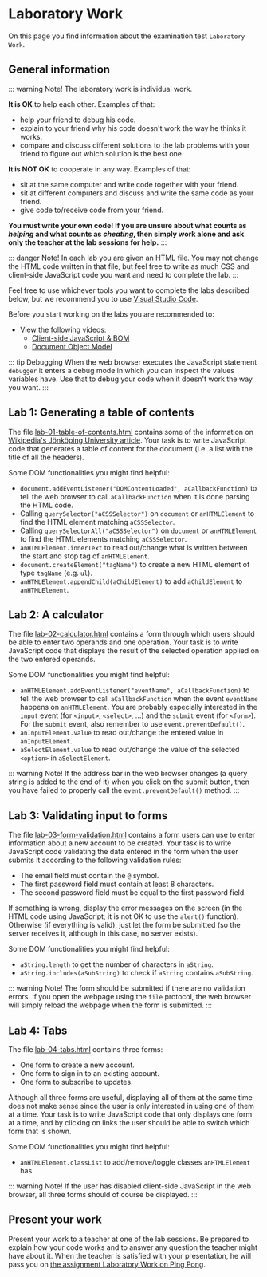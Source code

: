 # Laboratory Work
On this page you find information about the examination test `Laboratory Work`.

## General information
<CompactInfo :infoPieces='{
    "Number of credits": "1",
    "Grades": ["Fail", "Pass"],
    "How to work": "Individually",
    "Goal": "To learn how to use client-side JavaScript.",
    "Instructions": "Complete and present your solutions to the labs on this page to a teacher at a lab session. Each lab is about improving the user experience on a webpage using client-side JavaScript.",
    "Re-examination": "Special lab session at the re-exam period in June and in August. Contact the course manager for more specific details.",
    "Help": "Ask the teacher for help at the lab sessions."
}'>
</CompactInfo>

::: warning Note!
The laboratory work is individual work.

**It is OK** to help each other. Examples of that:

* help your friend to debug his code.
* explain to your friend why his code doesn't work the way he thinks it works.
* compare and discuss different solutions to the lab problems with your friend to figure out which solution is the best one.

**It is NOT OK** to cooperate in any way. Examples of that:

* sit at the same computer and write code together with your friend.
* sit at different computers and discuss and write the same code as your friend.
* give code to/receive code from your friend.

**You must write your own code! If you are unsure about what counts as *helping* and what counts as *cheating*, then simply work alone and ask only the teacher at the lab sessions for help.**
:::

::: danger Note!
In each lab you are given an HTML file. You may not change the HTML code written in that file, but feel free to write as much CSS and client-side JavaScript code you want and need to complete the lab.
:::

Feel free to use whichever tools you want to complete the labs described below, but we recommend you to use [Visual Studio Code](https://code.visualstudio.com/).

Before you start working on the labs you are recommended to:

* View the following videos:
    * [Client-side JavaScript & BOM](../../lectures/client-side-javascript-and-bom/)
    * [Document Object Model](../../lectures/document-object-model/)

::: tip Debugging
When the web browser executes the JavaScript statement `debugger` it enters a debug mode in which you can inspect the values variables have. Use that to debug your code when it doesn't work the way you want.
:::

## Lab 1: Generating a table of contents
The file <a href="static-files/lab-01-table-of-contents.html" target="_blank">lab-01-table-of-contents.html</a> contains some of the information on [Wikipedia's Jönköping University article](https://en.wikipedia.org/wiki/J%C3%B6nk%C3%B6ping_University). Your task is to write JavaScript code that generates a table of content for the document (i.e. a list with the title of all the headers).

Some DOM functionalities you might find helpful:

* `document.addEventListener("DOMContentLoaded", aCallbackFunction)` to tell the web browser to call `aCallbackFunction` when it is done parsing the HTML code.
* Calling `querySelector("aCSSSelector")` on `document` or `anHTMLElement` to find the HTML element matching `aCSSSelector`.
* Calling `querySelectorAll("aCSSSelector")` on `document` or `anHTMLElement` to find the HTML elements matching `aCSSSelector`.
* `anHTMLElement.innerText` to read out/change what is written between the start and stop tag of `anHTMLElement`.
* `document.createElement("tagName")` to create a new HTML element of type `tagName` (e.g. `ul`).
* `anHTMLElement.appendChild(aChildElement)` to add `aChildElement` to `anHTMLElement`.

## Lab 2: A calculator
The file <a href="static-files/lab-02-calculator.html" target="_blank">lab-02-calculator.html</a> contains a form through which users should be able to enter two operands and one operation. Your task is to write JavaScript code that displays the result of the selected operation applied on the two entered operands.

Some DOM functionalities you might find helpful:

* `anHTMLElement.addEventListener("eventName", aCallbackFunction)` to tell the web browser to call `aCallbackFunction` when the event `eventName` happens on `anHTMLElement`. You are probably especially interested in the `input` event (for `<input>`, `<select>`, ...) and the `submit` event (for `<form>`). For the `submit` event, also remember to use `event.preventDefault()`.
* `anInputElement.value` to read out/change the entered value in `anInputElement`.
* `aSelectElement.value` to read out/change the value of the selected `<option>` in `aSelectElement`.

::: warning Note!
If the address bar in the web browser changes (a query string is added to the end of it) when you click on the submit button, then you have failed to properly call the `event.preventDefault()` method.
:::

## Lab 3: Validating input to forms
The file <a href="static-files/lab-03-form-validation.html" target="_blank">lab-03-form-validation.html</a> contains a form users can use to enter information about a new account to be created. Your task is to write JavaScript code validating the data entered in the form when the user submits it according to the following validation rules:

* The email field must contain the `@` symbol.
* The first password field must contain at least 8 characters.
* The second password field must be equal to the first password field.

If something is wrong, display the error messages on the screen (in the HTML code using JavaScript; it is not OK to use the `alert()` function). Otherwise (if everything is valid), just let the form be submitted (so the server receives it, although in this case, no server exists).

Some DOM functionalities you might find helpful:

* `aString.length` to get the number of characters in `aString`.
* `aString.includes(aSubString)` to check if `aString` contains `aSubString`.

::: warning Note!
The form should be submitted if there are no validation errors. If you open the webpage using the `file` protocol, the web browser will simply reload the webpage when the form is submitted.
:::

## Lab 4: Tabs
The file <a href="static-files/lab-04-tabs.html" target="_blank">lab-04-tabs.html</a> contains three forms:

* One form to create a new account.
* One form to sign in to an existing account.
* One form to subscribe to updates.

Although all three forms are useful, displaying all of them at the same time does not make sense since the user is only interested in using one of them at a time. Your task is to write JavaScript code that only displays one form at a time, and by clicking on links the user should be able to switch which form that is shown.

Some DOM functionalities you might find helpful:

* `anHTMLElement.classList` to add/remove/toggle classes `anHTMLElement` has.

::: warning Note!
If the user has disabled client-side JavaScript in the web browser, all three forms should of course be displayed.
:::

## Present your work
Present your work to a teacher at one of the lab sessions. Be prepared to explain how your code works and to answer any question the teacher might have about it. When the teacher is satisfied with your presentation, he will pass you on [the assignment Laboratory Work on Ping Pong](https://pingpong.hj.se/courseId/22061/content.do?id=17126494).
